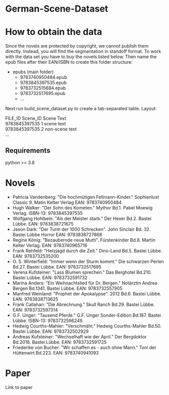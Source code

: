 # German-Scene-Dataset
# How to obtain the data
Since the novels are protected by copyright, we cannot publish them directly. Instead, you will find the segmentation in standoff format. To work with the data set you have to buy the novels listed below. Then name the epub files after their EAN/ISBN to create this folder structure:
* epubs (main folder) <br> 
  * 9783740950484.epub <br>
  * 9783845397535.epub <br>
  * 9783732515684.epub <br>
  * 9783732517695.epub <br>
  * ... <br>
  
 Next run build_scene_dataset.py to create a tab-separated table. Layout: <br>
 
 FILE_ID Scene_ID Scene Text <br>
 9783845397535 1 scene text <br>
 9783845397535 2 non-scene text <br>
 ...
## Requirements
python >= 3.8

# Novels
* Patricia Vandenberg: "Die hochmütigen Fellmann-Kinder." Sophienlust Classic 9. Matin Kelter Verlag EAN: 9783740950484 <br>
* Hugh Walker: "Der Sohn des Kometen." Mythor Bd.1. Pabel Moewig Verlag. ISBN-13: 9783845397535 <br>
* Wolfgang Hohlbein: "Als der Meister starb." Der Hexer Bd.2. Bastei Lübbe.  EAN: 9783838721675 <br>
* Jason Dark: "Der Turm der 1000 Schrecken". John Sinclair Bd. 32. Bastei Lübbe Horror EAN: 9783838727868 <br>
* Regine König: "Bezaubernde neue Mutti". Fürstenkinder Bd.8. Martin Kelter Verlag. EAN: 9783740965716 <br>
* Frank Rehfeld: "Hetzjagd durch die Zeit." Dino-Land Bd.5. Bastei Lübbe. EAN: 9783732535200 <br>
* O. S. Winterfield: "Immer wenn der Sturm kommt." Die schwarzen Perlen Bd.27. Bastei Lübbe. EAN: 9783732517695 <br>
* Verena Kufsteiner: "Lass Blumen sprechen." Das Berghotel Bd.210. Bastei Lübbe. EAN: 9783732591732 <br>
* Marina Anders: "Ein Weihnachtslied für Dr. Bergen." Notärztin Andrea Bergen Bd.1341. Bastei Lübbe. EAN: 9783732557905 <br>
* Manfred Weinland: "Prophet der Apokalypse". 2012 Bd.6. Bastei Lübbe. EAN: 9783838713625 <br>
* Frank Callahan: "Die Abrechnung." Skull Ranch Bd.29. Bastei Lübbe. EAN: 9783732597314 <br>
* G.F. Unger: "Tausend Pferde." G.F. Unger Sonder-Edition Bd.187. Bastei Lübbe. ISBN-13: 9783732596249. <br>
* Hedwig Courths-Mahler: "Verschmäht." Hedwig Courths-Mahler Bd.50. Bastei Lübbe. EAN: 9783732502929 <br>
* Andreas Kufsteiner: "Wechselhaft wie der April." Der Bergdoktor Bd.2018. Bastei Lübbe. EAN: 9783732591725  <br>
* Friederike von Bucher: "Wir schaffen es - auch ohne Mann." Toni der Hüttenwirt Bd.223. EAN: 9783740941093  <br>

# Paper
Link to paper
